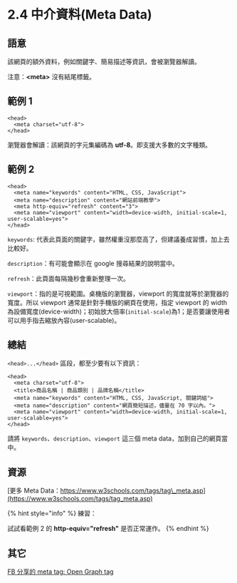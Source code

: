 # 2.4 中介資料\(Meta Data\)

## 語意

該網頁的額外資料，例如關鍵字、簡易描述等資訊，會被瀏覽器解讀。

注意：**&lt;meta&gt;** 沒有結尾標籤。

## 範例 1

```markup
<head>
  <meta charset="utf-8">
</head>
```

瀏覽器會解讀：該網頁的字元集編碼為 **utf-8**。即支援大多數的文字種類。

## 範例 2

```markup
<head>
  <meta name="keywords" content="HTML, CSS, JavaScript">
  <meta name="description" content="網站前端教學">
  <meta http-equiv="refresh" content="3">
  <meta name="viewport" content="width=device-width, initial-scale=1, user-scalable=yes">
</head>
```

`keywords`: 代表此頁面的關鍵字，雖然權重沒那麼高了，但建議養成習慣，加上去比較好。

`description`：有可能會顯示在 google 搜尋結果的說明當中。

`refresh`：此頁面每隔幾秒會重新整理一次。

`viewport`：指的是可視範圍。桌機版的瀏覽器，viewport 的寬度就等於瀏覽器的寬度。所以 viewport 通常是針對手機版的網頁在使用，指定 viewport 的 width 為設備寬度\(device-width\)；初始放大倍率\(`initial-scale`\)為1；是否要讓使用者可以用手指去縮放內容\(user-scalable\)。

## 總結

`<head>...</head>` 區段，都至少要有以下資訊：

```markup
<head>
  <meta charset="utf-8">
  <title>商品名稱 | 商品類別 | 品牌名稱</title>
  <meta name="keywords" content="HTML, CSS, JavaScript, 關鍵詞組">
  <meta name="description" content="網頁簡短描述，儘量在 70 字以內。">
  <meta name="viewport" content="width=device-width, initial-scale=1, user-scalable=yes">
</head>
```

請將 `keywords`、`description`、`viewport` 這三個 meta data，加到自己的網頁當中。

## 資源

[更多 Meta Data：https://www.w3schools.com/tags/tag\_meta.asp](https://www.w3schools.com/tags/tag_meta.asp)

{% hint style="info" %}
練習：

試試看範例 2 的 **http-equiv="refresh"** 是否正常運作。
{% endhint %}

## 其它

[FB 分享的 meta tag: Open Graph tag](https://developers.facebook.com/docs/sharing/webmasters/#markup)

